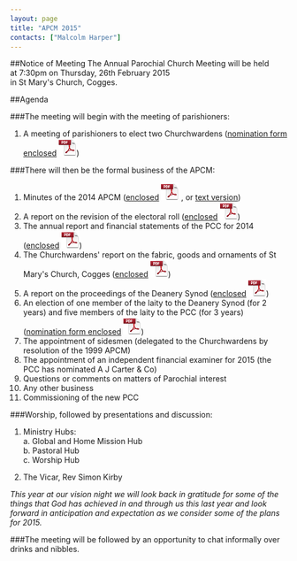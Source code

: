 ```yaml
---
layout: page
title: "APCM 2015"
contacts: ["Malcolm Harper"]
---
```

##Notice of Meeting
The Annual Parochial Church Meeting will be held<br>
at 7:30pm on Thursday, 26th February 2015<br>
in St Mary's Church, Cogges.

##Agenda

###The meeting will begin with the meeting of parishioners:
1. A meeting of parishioners to elect two Churchwardens
([nomination form enclosed](http://media.coggesparish.com/apcm/2015/Nomination%20of%20Churchwarden.pdf "Opens link to the 'Nomination of Churchwarden' pdf document.") ![PDF](/images/pdficon_large.png)) 

###There will then be the formal business of the APCM:
1. Minutes of the 2014 APCM
([enclosed](http://media.coggesparish.com/apcm/2015/Apcm14_minutes.pdf "Opens link to the 'Apcm14_minutes' pdf document.") ![PDF](/images/pdficon_large.png) , or [text version](http://media.coggesparish.com/apcm/2015/Apcm14_minutes.html "Opens link to the 'Apcm14_minutes' page."))
2. A report on the revision of the electoral roll
([enclosed](http://media.coggesparish.com/apcm/2015/Electoral%20Roll%20Report%202015.pdf "Opens link to the 'Electoral Roll Report 2015' pdf document.") ![PDF](/images/pdficon_large.png))
3. The annual report and financial statements of the PCC for 2014
([enclosed](http://media.coggesparish.com/apcm/2015/AR+FS_2014.pdf "Opens link to the 'AR+FS_2014' pdf document.") ![PDF](/images/pdficon_large.png))
4. The Churchwardens' report on the fabric, goods and ornaments of St Mary's Church, Cogges
([enclosed](http://media.coggesparish.com/apcm/2015/2015%20CW%20Report%20Goods%20Ornaments%20and%20Fabric.pdf "Opens link to the '2015 CW Report Goods Ornaments and Fabric' pdf document.") ![PDF](/images/pdficon_large.png))
5. A report on the proceedings of the Deanery Synod
([enclosed](http://media.coggesparish.com/apcm/2015/Deanery%20Synod%20Report%20for%20APCM%202015.pdf "Opens link to the 'Deanery Synod Report for APCM 2015' pdf document.") ![PDF](/images/pdficon_large.png)) 
6. An election of one member of the laity to the Deanery Synod (for 2 years) and five members of the laity to the PCC (for 3 years)
([nomination form enclosed](http://media.coggesparish.com/apcm/2015/Nomination%20for%20Synod%20or%20PCC.pdf "Opens link to the 'Nomination for Synod or PCC' pdf document.") ![PDF](/images/pdficon_large.png)) 
7. The appointment of sidesmen (delegated to the Churchwardens by resolution of the 1999 APCM)
8. The appointment of an independent financial examiner for 2015 (the PCC has nominated A J Carter & Co)
9. Questions or comments on matters of Parochial interest
10. Any other business
11. Commissioning of the new PCC

###Worship, followed by presentations and discussion:
1. Ministry Hubs:<br>
 a. Global and Home Mission Hub<br>
 b. Pastoral Hub<br>
 c. Worship Hub

2. The Vicar, Rev Simon Kirby<br>

*This year at our vision night we will look back in gratitude for some of the things that God has achieved in and through us this last year and look forward in anticipation and expectation as we consider some of the plans for 2015.*

###The meeting will be followed by an opportunity to chat informally over drinks and nibbles.
